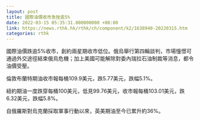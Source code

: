 ```yaml
---
layout: post
title: 國際油價收市急挫逾5%
date: 2022-03-15 05:35:31.000000000 +08:00
link: https://news.rthk.hk/rthk/ch/component/k2/1638940-20220315.htm
categories: rthk
---
```


國際油價跌逾5%收市，創約兩星期收市低位。俄烏舉行第四輪談判，市場憧憬可通過外交途徑結束俄烏危機；加上美國可能解除對委內瑞拉石油制裁等消息，都令油價受壓。

倫敦布蘭特期油收市報每桶109.9美元，跌5.77美元，跌幅5.1%。

紐約期油一度跌穿每桶100美元，低見99.76美元，收市報每桶103.01美元，跌6.32美元，跌幅5.8%。

自俄羅斯對烏克蘭採取軍事行動以來，英美期油至今已累升約36%。
